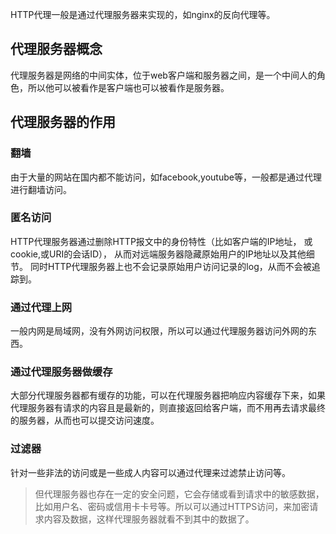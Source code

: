 HTTP代理一般是通过代理服务器来实现的，如nginx的反向代理等。

## 代理服务器概念

代理服务器是网络的中间实体，位于web客户端和服务器之间，是一个中间人的角色，所以他可以被看作是客户端也可以被看作是服务器。

## 代理服务器的作用

### 翻墙

由于大量的网站在国内都不能访问，如facebook,youtube等，一般都是通过代理进行翻墙访问。

### 匿名访问

HTTP代理服务器通过删除HTTP报文中的身份特性（比如客户端的IP地址， 或cookie,或URI的会话ID）， 从而对远端服务器隐藏原始用户的IP地址以及其他细节。 同时HTTP代理服务器上也不会记录原始用户访问记录的log，从而不会被追踪到。

### 通过代理上网

一般内网是局域网，没有外网访问权限，所以可以通过代理服务器访问外网的东西。

### 通过代理服务器做缓存

大部分代理服务器都有缓存的功能，可以在代理服务器把响应内容缓存下来，如果代理服务器有请求的内容且是最新的，则直接返回给客户端，而不用再去请求最终的服务器，从而也可以提交访问速度。

### 过滤器

针对一些非法的访问或是一些成人内容可以通过代理来过滤禁止访问等。

> 但代理服务器也存在一定的安全问题，它会存储或看到请求中的敏感数据，比如用户名、密码或信用卡卡号等。所以可以通过HTTPS访问，来加密请求内容及数据，这样代理服务器就看不到其中的数据了。

